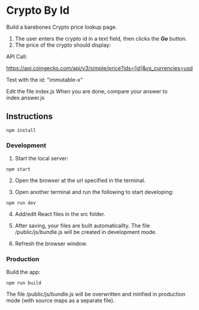 # Crypto By Id

Build a barebones Crypto price lookup page.

1. The user enters the crypto id in a text field, then clicks the **_Go_** button.
2. The price of the crypto should display:

API Call:

https://api.coingecko.com/api/v3/simple/price?ids=[id]&vs_currencies=usd

Test with the id: "immutable-x"

Edit the file index.js
When you are done, compare your answer to index.answer.js

## Instructions

```
npm install
```

### Development

1. Start the local server:

```
npm start
```

2. Open the browser at the url specified in the terminal.

3. Open another terminal and run the following to start developing:

```
npm run dev
```

4. Add/edit React files in the src folder.

5. After saving, your files are built automaticallty. The file /public/js/bundle.js will be created in development mode.

6. Refresh the browser window.

### Production

Build the app:

```
npm run build
```

The file /public/js/bundle.js will be overwritten and minfied in production mode (with source maps as a separate file).
